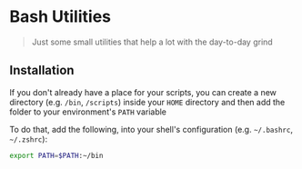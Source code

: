 # Bash Utilities

> Just some small utilities that help a lot with the day-to-day grind

## Installation
If you don't already have a place for your scripts, you can create a new directory (e.g. `/bin`, `/scripts`) inside your `HOME` directory and then add the folder to your environment's `PATH` variable

To do that, add the following, into your shell's configuration (e.g. `~/.bashrc`, `~/.zshrc`):

```sh
export PATH=$PATH:~/bin
```
